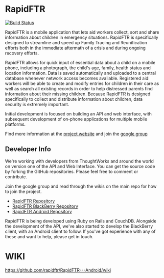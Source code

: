 RapidFTR
=============

[![Build Status](http://ec2-54-224-119-2.compute-1.amazonaws.com:8111/app/rest/builds/buildType:bt4/statusIcon)](http://ec2-54-224-119-2.compute-1.amazonaws.com:8111/viewType.html?buildTypeId=bt4&guest=1)

RapidFTR is a mobile application that lets aid workers collect, sort and share information about children in emergency situations. RapidFTR is
specifically designed to streamline and speed up Family Tracing and Reunification efforts both in the immediate aftermath of a crisis and during ongoing recovery efforts.

RapidFTR allows for quick input of essential data about a child on a mobile phone, including a photograph, the child's age, family, health status and location information. Data is saved automatically and uploaded to a central database whenever network access becomes available. Registered aid workers will be able to create and modify entries for children in their care as well as search all existing records in order to help distressed parents find information about their missing children. Because RapidFTR is designed specifically to collect and distribute information about children, data security is extremely important.

Initial development is focused on building an API and web interface, with subsequent development of on-phone applications for multiple mobile platforms.

Find more information at the [project website](http://rapidftr.com)
and join the [google group](http://groups.google.com/group/rapidftr/)

Developer Info
--------------

We're working with developers from ThoughtWorks and around the world on version one of the API and Web Interface.
You can get the source code by forking the GitHub repositories.
Please feel free to comment or contribute.

Join the google group and read through the wikis on the main repo for how to join the project.

* [RapidFTR Repository](http://github.com/rapidftr/RapidFTR/)
* [RapidFTR BlackBerry Repository](http://github.com/rapidftr/RapidFTR---BlackBerry-Edition)
* [RapidFTR Android Repository](http://github.com/rapidftr/RapidFTR---Android)

RapidFTR is being developed using Ruby on Rails and CouchDB. Alongside the development of the API,
we've also started to develop the BlackBerry client, with an Android client to follow.
If you've got experience with any of these and want to help, please get in touch.

WIKI
=====
https://github.com/rapidftr/RapidFTR---Android/wiki
